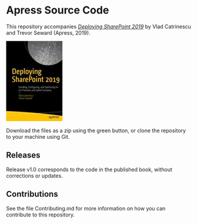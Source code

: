 # Apress Source Code

This repository accompanies [*Deploying SharePoint 2019*](https://www.apress.com/9781484245255) by Vlad Catrinescu and Trevor Seward (Apress, 2019).

![9781484245255.jpg](/9781484245255.jpg)

Download the files as a zip using the green button, or clone the repository to your machine using Git.

## Releases

Release v1.0 corresponds to the code in the published book, without corrections or updates.

## Contributions

See the file Contributing.md for more information on how you can contribute to this repository.

